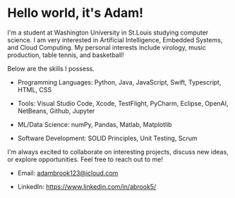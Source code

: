 # Hello world, it's Adam!
I'm a student at Washington University in St.Louis studying computer science. I am very interested in Artificial Intelligence, Embedded Systems, and Cloud Computing. My personal interests include virology, music production, table tennis, and basketball!


Below are the skills I possess.

- Programming Languages: Python, Java, JavaScript, Swift, Typescript, HTML, CSS


- Tools: Visual Studio Code, Xcode, TestFlight, PyCharm, Eclipse, OpenAI, NetBeans, Github, Jupyter


- ML/Data Science: numPy, Pandas, Matlab, Matplotlib


- Software Development: SOLID Principles, Unit Testing, Scrum

 
I'm always excited to collaborate on interesting projects, discuss new ideas, or explore opportunities. Feel free to reach out to me!


- Email: adambrook123@icloud.com


- LinkedIn: https://www.linkedin.com/in/abrook5/


 
